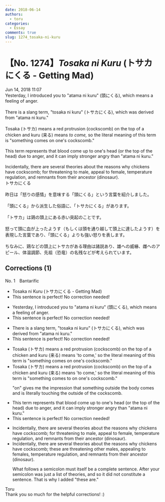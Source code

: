 ```yaml
---
date: 2018-06-14
authors:
  - toru
categories:
  - Essay
comments: true
slug: 1274_tosaka-ni-kuru
---
```


# 【No. 1274】<strong><em>Tosaka ni Kuru</strong></em> (トサカにくる - Getting Mad)
<div class="date">Jun 14, 2018 11:07</div>
<div id="post"><div id="body_show_ori">
Yesterday, I introduced you to "atama ni kuru" (頭にくる), which means a feeling of anger.<br/><br/>There is a slang term, "tosaka ni kuru" (トサカにくる), which was derived from "atama ni kuru."<br/><br/>Tosaka (トサカ) means a red protrusion (cockscomb) on the top of a chicken and kuru (来る) means <em>to come,</em> so the literal meaning of this term is "something comes on one's cockscomb."<br/><br/>This term represents that blood come up to one's head (or the top of the head) due to anger, and it can imply stronger angry than "atama ni kuru."<br/><br/>Incidentally, there are several theories about the reasons why chickens have cockscomb; for threatening to male, appeal to female, temperature regulation, and remnants from their ancestor (dinosaur).
</div></div>

<!-- more -->

<div id="post_ja"><div id="body_show_mo">
トサカにくる<br/><br/>昨日は「怒りの感情」を意味する「頭にくる」という言葉を紹介しました。<br/><br/>「頭にくる」から派生した俗語に、「トサカにくる」があります。<br/><br/>「トサカ」は鶏の頭上にある赤い突起のことです。<br/><br/>怒って頭に血が上ったようす（もしくは頭を通り越して頭上に達したようす）を表現した言葉であり、「頭にくる」よりも強い怒りを表します。<br/><br/>ちなみに、鶏などの頭上にトサカがある理由は諸説あり、雄への威嚇、雌へのアピール、体温調節、先祖（恐竜）の名残などが考えられています。
</div></div>

## Corrections (1)
<div id="block"><div class="first_name"> No. 1　<span class="just_name">Bantarific</span></div><div id="block2">
<ul class="correction_field">
<li class="incorrect">Tosaka ni Kuru (トサカにくる - Getting Mad)</li>
<li class="corrected perfect">This sentence is perfect! No correction needed!</li>
</ul>
<ul class="correction_field">
<li class="incorrect">Yesterday, I introduced you to "atama ni kuru" (頭にくる), which means a feeling of anger.</li>
<li class="corrected perfect">This sentence is perfect! No correction needed!</li>
</ul>
<ul class="correction_field">
<li class="incorrect">There is a slang term, "tosaka ni kuru" (トサカにくる), which was derived from "atama ni kuru."</li>
<li class="corrected perfect">This sentence is perfect! No correction needed!</li>
</ul>
<ul class="correction_field">
<li class="incorrect">Tosaka (トサカ) means a red protrusion (cockscomb) on the top of a chicken and kuru (来る) means 'to come,' so the literal meaning of this term is "something comes on one's cockscomb."</li>
<li class="corrected correct">
Tosaka (トサカ) means a red protrusion (cockscomb) on the top of a chicken and kuru (来る) means 'to come,' so the literal meaning of this term is "something comes <span class="f_blue">to</span> <span class="sline"><span class="f_gray">on</span></span> one's cockscomb."
<p class="correction_comment">"on" gives me the impression that something outside the body comes and is literally touching the outside of the cockscomb.</p>
</li>
</ul>
<ul class="correction_field">
<li class="incorrect">This term represents that blood come up to one's head (or the top of the head) due to anger, and it can imply stronger angry than "atama ni kuru."</li>
<li class="corrected perfect">This sentence is perfect! No correction needed!</li>
</ul>
<ul class="correction_field">
<li class="incorrect">Incidentally, there are several theories about the reasons why chickens have cockscomb; for threatening to male, appeal to female, temperature regulation, and remnants from their ancestor (dinosaur).</li>
<li class="corrected correct">
Incidentally, there are several theories about the reasons why chickens have cockscomb; <span class="f_blue">these are</span> threatening <span class="f_blue">other </span>male<span class="f_blue">s</span>, appeal<span class="f_blue">ing</span> to female<span class="f_blue">s</span>, temperature regulation, and remnants from their ancestor (dinosaur).
<p class="correction_comment">What follows a semicolon must itself be a complete sentence. After your semicolon was just a list of theories, and so it did not constitute a sentence. That is why I added "these are."</p>
</li>
</ul>
</div><div class="name"><span class="just_name">Toru</span><br>
Thank you so much for the helpful corrections! :)
</div>
</div>
